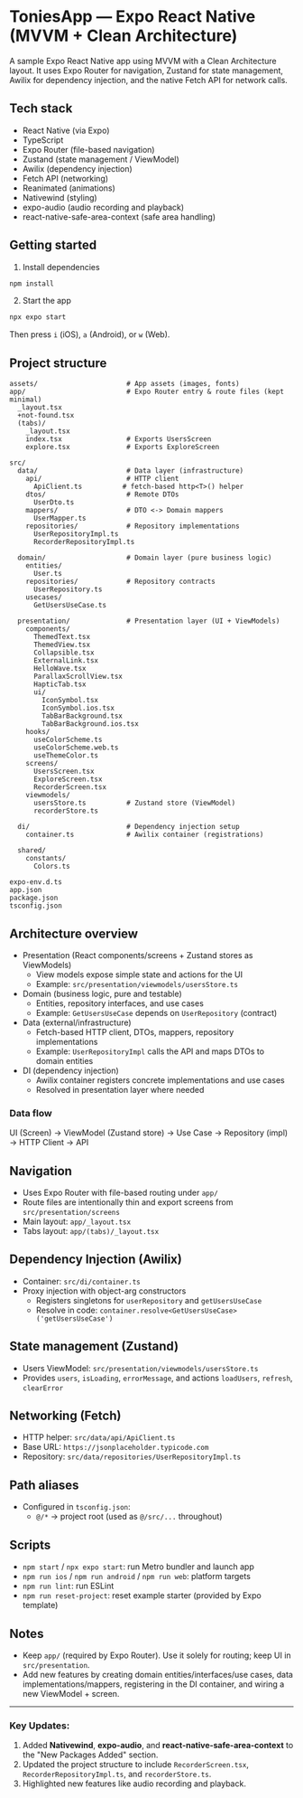 # ToniesApp — Expo React Native (MVVM + Clean Architecture)

A sample Expo React Native app using MVVM with a Clean Architecture layout. It uses Expo Router for navigation, Zustand for state management, Awilix for dependency injection, and the native Fetch API for network calls.

## Tech stack
- React Native (via Expo)
- TypeScript
- Expo Router (file-based navigation)
- Zustand (state management / ViewModel)
- Awilix (dependency injection)
- Fetch API (networking)
- Reanimated (animations)
- Nativewind (styling)
- expo-audio (audio recording and playback)
- react-native-safe-area-context (safe area handling)

## Getting started
1. Install dependencies

```bash
npm install
```

2. Start the app

```bash
npx expo start
```

Then press `i` (iOS), `a` (Android), or `w` (Web).

## Project structure

```
assets/                      # App assets (images, fonts)
app/                         # Expo Router entry & route files (kept minimal)
  _layout.tsx
  +not-found.tsx
  (tabs)/
    _layout.tsx
    index.tsx                # Exports UsersScreen
    explore.tsx              # Exports ExploreScreen

src/
  data/                      # Data layer (infrastructure)
    api/                     # HTTP client
      ApiClient.ts          # fetch-based http<T>() helper
    dtos/                    # Remote DTOs
      UserDto.ts
    mappers/                 # DTO <-> Domain mappers
      UserMapper.ts
    repositories/            # Repository implementations
      UserRepositoryImpl.ts
      RecorderRepositoryImpl.ts

  domain/                    # Domain layer (pure business logic)
    entities/
      User.ts
    repositories/            # Repository contracts
      UserRepository.ts
    usecases/
      GetUsersUseCase.ts

  presentation/              # Presentation layer (UI + ViewModels)
    components/
      ThemedText.tsx
      ThemedView.tsx
      Collapsible.tsx
      ExternalLink.tsx
      HelloWave.tsx
      ParallaxScrollView.tsx
      HapticTab.tsx
      ui/
        IconSymbol.tsx
        IconSymbol.ios.tsx
        TabBarBackground.tsx
        TabBarBackground.ios.tsx
    hooks/
      useColorScheme.ts
      useColorScheme.web.ts
      useThemeColor.ts
    screens/
      UsersScreen.tsx
      ExploreScreen.tsx
      RecorderScreen.tsx
    viewmodels/
      usersStore.ts          # Zustand store (ViewModel)
      recorderStore.ts

  di/                        # Dependency injection setup
    container.ts             # Awilix container (registrations)

  shared/
    constants/
      Colors.ts

expo-env.d.ts
app.json
package.json
tsconfig.json
```

## Architecture overview
- Presentation (React components/screens + Zustand stores as ViewModels)
  - View models expose simple state and actions for the UI
  - Example: `src/presentation/viewmodels/usersStore.ts`
- Domain (business logic, pure and testable)
  - Entities, repository interfaces, and use cases
  - Example: `GetUsersUseCase` depends on `UserRepository` (contract)
- Data (external/infrastructure)
  - Fetch-based HTTP client, DTOs, mappers, repository implementations
  - Example: `UserRepositoryImpl` calls the API and maps DTOs to domain entities
- DI (dependency injection)
  - Awilix container registers concrete implementations and use cases
  - Resolved in presentation layer where needed

### Data flow
UI (Screen) -> ViewModel (Zustand store) -> Use Case -> Repository (impl) -> HTTP Client -> API

## Navigation
- Uses Expo Router with file-based routing under `app/`
- Route files are intentionally thin and export screens from `src/presentation/screens`
- Main layout: `app/_layout.tsx`
- Tabs layout: `app/(tabs)/_layout.tsx`

## Dependency Injection (Awilix)
- Container: `src/di/container.ts`
- Proxy injection with object-arg constructors
  - Registers singletons for `userRepository` and `getUsersUseCase`
  - Resolve in code: `container.resolve<GetUsersUseCase>('getUsersUseCase')`

## State management (Zustand)
- Users ViewModel: `src/presentation/viewmodels/usersStore.ts`
- Provides `users`, `isLoading`, `errorMessage`, and actions `loadUsers`, `refresh`, `clearError`

## Networking (Fetch)
- HTTP helper: `src/data/api/ApiClient.ts`
- Base URL: `https://jsonplaceholder.typicode.com`
- Repository: `src/data/repositories/UserRepositoryImpl.ts`

## Path aliases
- Configured in `tsconfig.json`:
  - `@/*` -> project root (used as `@/src/...` throughout)

## Scripts
- `npm start` / `npx expo start`: run Metro bundler and launch app
- `npm run ios` / `npm run android` / `npm run web`: platform targets
- `npm run lint`: run ESLint
- `npm run reset-project`: reset example starter (provided by Expo template)

## Notes
- Keep `app/` (required by Expo Router). Use it solely for routing; keep UI in `src/presentation`.
- Add new features by creating domain entities/interfaces/use cases, data implementations/mappers, registering in the DI container, and wiring a new ViewModel + screen.

---

### Key Updates:
1. Added **Nativewind**, **expo-audio**, and **react-native-safe-area-context** to the "New Packages Added" section.
2. Updated the project structure to include `RecorderScreen.tsx`, `RecorderRepositoryImpl.ts`, and `recorderStore.ts`.
3. Highlighted new features like audio recording and playback.

